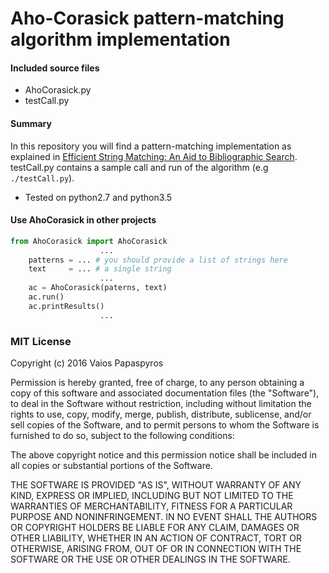 # Aho-Corasick pattern-matching algorithm implementation

#### Included source files

- AhoCorasick.py
- testCall.py

#### Summary

In this repository you will find a pattern-matching implementation as explained in [Efficient String Matching: An Aid to Bibliographic Search](http://cr.yp.to/bib/1975/aho.pdf). testCall.py contains a sample call and run of the algorithm (e.g `./testCall.py`).

* Tested on python2.7 and python3.5

#### Use AhoCorasick in other projects

```python
from AhoCorasick import AhoCorasick
                    ...
    patterns = ... # you should provide a list of strings here
    text     = ... # a single string
                    ...
    ac = AhoCorasick(paterns, text)
    ac.run()
    ac.printResults()
                    ...
```

### MIT License

Copyright (c) 2016 Vaios Papaspyros

Permission is hereby granted, free of charge, to any person obtaining a copy
of this software and associated documentation files (the "Software"), to deal
in the Software without restriction, including without limitation the rights
to use, copy, modify, merge, publish, distribute, sublicense, and/or sell
copies of the Software, and to permit persons to whom the Software is
furnished to do so, subject to the following conditions:

The above copyright notice and this permission notice shall be included in all
copies or substantial portions of the Software.

THE SOFTWARE IS PROVIDED "AS IS", WITHOUT WARRANTY OF ANY KIND, EXPRESS OR
IMPLIED, INCLUDING BUT NOT LIMITED TO THE WARRANTIES OF MERCHANTABILITY,
FITNESS FOR A PARTICULAR PURPOSE AND NONINFRINGEMENT. IN NO EVENT SHALL THE
AUTHORS OR COPYRIGHT HOLDERS BE LIABLE FOR ANY CLAIM, DAMAGES OR OTHER
LIABILITY, WHETHER IN AN ACTION OF CONTRACT, TORT OR OTHERWISE, ARISING FROM,
OUT OF OR IN CONNECTION WITH THE SOFTWARE OR THE USE OR OTHER DEALINGS IN THE
SOFTWARE.
